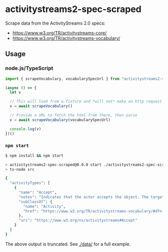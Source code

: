 # activitystreams2-spec-scraped

Scrape data from the ActivityStreams 2.0 specs:
* https://www.w3.org/TR/activitystreams-core/
* https://www.w3.org/TR/activitystreams-vocabulary/

## Usage

### node.js/TypeScript

```javascript
import { scrapeVocabulary, vocabularySpecUrl } from "activitystreams2-spec-scraped"

(async () => {
  let v

  // This will load from a fixture and *will not* make an http request
  v = await scrapeVocabulary()

  // Provide a URL to fetch the html from there, then parse
  v = await scrapeVocabulary(vocabularySpecUrl)

  console.log(v)
})()
```

### `npm start`

```bash
$ npm install && npm start

> activitystreams2-spec-scraped@0.0.0 start ./activitystreams2-spec-scrape
> ts-node src

{
  "activityTypes": [
    {
      "name": "Accept",
      "notes": "Indicates that the actor accepts the object. The target property can be used in certain circumstances to indicate the context into which the object has been accepted.",
      "subClassOf": {
        "name": "Activity",
        "href": "https://www.w3.org/TR/activitystreams-vocabulary/#dfn-activity"
      },
      "uri": "https://www.w3.org/ns/activitystreams#Accept"
    }
  ]
}
```

The above output is truncated. See [./data/](./data/activitystreams-vocabulary/1528590716.json) for a full example.
